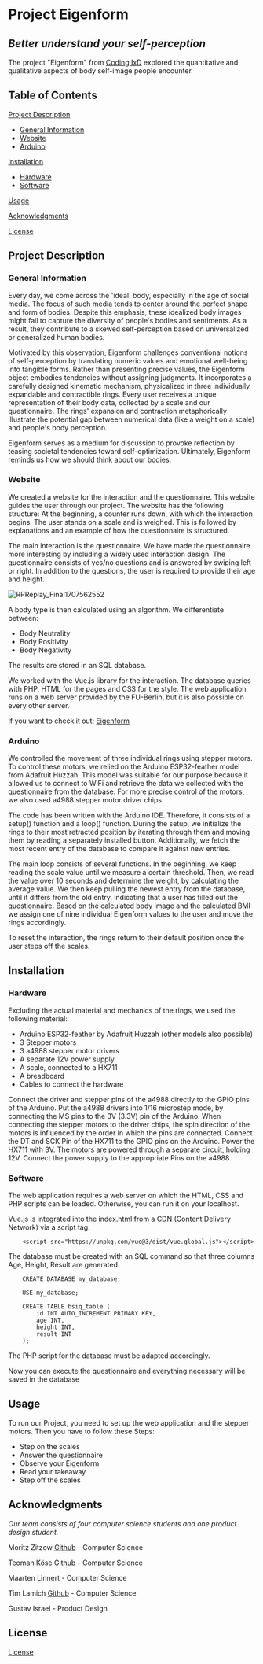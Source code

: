 # Project Eigenform
## *Better understand your self-perception*

The project "Eigenform"  from [Coding IxD](https://codingixd.mi.fu-berlin.de/expandingthebody/) explored the quantitative and qualitative aspects of body self-image people encounter.

## Table of Contents

[Project Description](https://github.com/tim-simm/Coding-IxD/blob/main/README.md#project-description)
* [General Information](https://github.com/tim-simm/Coding-IxD/blob/main/README.md#general-information)
* [Website](https://github.com/tim-simm/Coding-IxD/blob/main/README.md#website)
* [Arduino](https://github.com/tim-simm/Coding-IxD/blob/main/README.md#arduino)

[Installation](https://github.com/tim-simm/Coding-IxD/blob/main/README.md#installation)
* [Hardware](https://github.com/tim-simm/Coding-IxD/blob/main/README.md#hardware)
* [Software](https://github.com/tim-simm/Coding-IxD/blob/main/README.md#software)

[Usage](https://github.com/tim-simm/Coding-IxD/blob/main/README.md#usage)

[Acknowledgments](https://github.com/tim-simm/Coding-IxD/blob/main/README.md#acknowledgments)

[License](https://github.com/tim-simm/Coding-IxD/blob/main/README.md#license)

## Project Description
### General Information
Every day, we come across the 'ideal' body, especially in the age of social media. The focus of such media tends to center around the perfect shape and form of bodies. Despite this emphasis, these idealized body images might fail to capture the diversity of people's bodies and sentiments. As a result, they contribute to a skewed self-perception based on universalized or generalized human bodies.

Motivated by this observation, Eigenform challenges conventional notions of self-perception by translating numeric values and emotional well-being into tangible forms. Rather than presenting precise values, the Eigenform object embodies tendencies without assigning judgments. It incorporates a carefully designed kinematic mechanism, physicalized in three individually expandable and contractible rings. Every user receives a unique representation of their body data, collected by a scale and our questionnaire. The rings' expansion and contraction metaphorically illustrate the potential gap between numerical data (like a weight on a scale) and people's body perception.

Eigenform serves as a medium for discussion to provoke reflection by teasing societal tendencies toward self-optimization. Ultimately, Eigenform reminds us how we should think about our bodies.

### Website
We created a website for the interaction and the questionnaire. This website guides the user through our project. The website has the following structure: 
At the beginning, a counter runs down, with which the interaction begins. The user stands on a scale and is weighed.
This is followed by explanations and an example of how the questionnaire is structured. 

The main interaction is the questionnaire. We have made the questionnaire more interesting by including a widely used interaction design. The questionnaire consists of yes/no questions and is answered by swiping left or right. 
In addition to the questions, the user is required to provide their age and height.

  ![RPReplay_Final1707562552](https://github.com/tim-simm/Coding-IxD/assets/130285233/16bf6c2d-0d8c-413c-8607-783db7277917)

A body type is then calculated using an algorithm. We differentiate between:
* Body Neutrality
* Body Positivity
* Body Negativity

The results are stored in an SQL database.

We worked with the Vue.js library for the interaction. The database queries with PHP, HTML for the pages and CSS for the style. The web application runs on a web server provided by the FU-Berlin, but it is also possible on every other server.

If you want to check it out: [Eigenform](https://lamit03.userpage.fu-berlin.de/Scale/)

### Arduino
We controlled the movement of three individual rings using stepper motors. To control these motors, we relied on the Arduino ESP32-feather model from Adafruit Huzzah. This model was suitable for our purpose because it allowed us to connect to WiFi and retrieve the data we collected with the questionnaire from the database. For more precise control of the motors, we also used a4988 stepper motor driver chips.

The code has been written with the Arduino IDE. Therefore, it consists of a setup() function and a loop() function. 
During the setup, we initialize the rings to their most retracted position by iterating through them and moving them by reading a separately installed button. Additionally, we fetch the most recent entry of the database to compare it against new entries. 

The main loop consists of several functions. In the beginning, we keep reading the scale value until we measure a certain threshold. Then, we read the value over 10 seconds and determine the weight, by calculating the average value. We then keep pulling the newest entry from the database, until it differs from the old entry, indicating that a user has filled out the questionnaire. Based on the calculated body image and the calculated BMI we assign one of nine individual Eigenform values to the user and move the rings accordingly. 

To reset the interaction, the rings return to their default position once the user steps off the scales. 

## Installation
### Hardware
Excluding the actual material and mechanics of the rings, we used the following material:
* Arduino ESP32-feather by Adafruit Huzzah (other models also possible)
* 3 Stepper motors
* 3 a4988 stepper motor drivers
* A separate 12V power supply
* A scale, connected to a HX711
* A breadboard
* Cables to connect the hardware

Connect the driver and stepper pins of the a4988 directly to the GPIO pins of the Arduino. Put the a4988 drivers into 1/16 microstep mode, by connecting the MS pins to the 3V (3.3V) pin of the Arduino. When connecting the stepper motors to the driver chips, the spin direction of the motors is influenced by the order in which the pins are connected. Connect the DT and SCK Pin of the HX711 to the GPIO pins on the Arduino. Power the HX711 with 3V. The motors are powered through a separate circuit, holding 12V. Connect the power supply to the appropriate Pins on the a4988. 

### Software
The web application requires a web server on which the HTML, CSS and PHP scripts can be loaded. Otherwise, you can run it on your localhost. 

Vue.js is integrated into the index.html from a CDN (Content Delivery Network) via a script tag: 

        <script src="https://unpkg.com/vue@3/dist/vue.global.js"></script>

The database must be created with an SQL command so that three columns Age, Height, Result are generated

        CREATE DATABASE my_database;
        
        USE my_database;
        
        CREATE TABLE bsiq_table (
            id INT AUTO_INCREMENT PRIMARY KEY,
            age INT,
            height INT, 
            result INT
        );

The PHP script for the database must be adapted accordingly. 

Now you can execute the questionnaire and everything necessary will be saved in the database

## Usage
To run our Project, you need to set up the web application and the stepper motors. Then you have to follow these Steps:

* Step on the scales
* Answer the questionnaire
* Observe your Eigenform
* Read your takeaway
* Step off the scales

## Acknowledgments
*Our team consists of four computer science students and one product design student.*

Moritz Zitzow [Github](https://github.com/Moritzz00) - Computer Science

Teoman Köse [Github](https://github.com/Teomen77) - Computer Science

Maarten Linnert - Computer Science

Tim Lamich [Github](https://github.com/tim-simm) - Computer Science 

Gustav Israel - Product Design 


## License
[License](https://github.com/tim-simm/Coding-IxD/blob/main/LICENSE)
